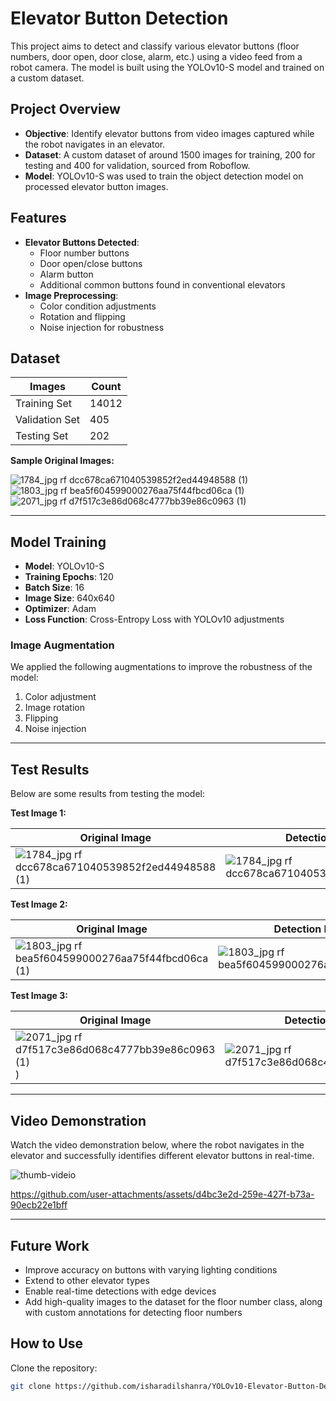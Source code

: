 # Elevator Button Detection

This project aims to detect and classify various elevator buttons (floor numbers, door open, door close, alarm, etc.) using a video feed from a robot camera. The model is built using the YOLOv10-S model and trained on a custom dataset.

## Project Overview

- **Objective**: Identify elevator buttons from video images captured while the robot navigates in an elevator.
- **Dataset**: A custom dataset of around 1500 images for training, 200 for testing and 400 for validation, sourced from Roboflow.
- **Model**: YOLOv10-S was used to train the object detection model on processed elevator button images.
  
## Features

- **Elevator Buttons Detected**:  
  - Floor number buttons  
  - Door open/close buttons  
  - Alarm button  
  - Additional common buttons found in conventional elevators
- **Image Preprocessing**:
  - Color condition adjustments
  - Rotation and flipping
  - Noise injection for robustness

## Dataset

| Images | Count |
|--------|-------|
| Training Set | 14012  |
| Validation Set  | 405   |
| Testing Set  | 202   |


**Sample Original Images:**

![1784_jpg rf dcc678ca671040539852f2ed44948588 (1)](https://github.com/user-attachments/assets/37e28de9-d047-423d-bfcf-315029b6d81b) 
![1803_jpg rf bea5f604599000276aa75f44fbcd06ca (1)](https://github.com/user-attachments/assets/e42db114-b1c1-48fd-a80e-6e864c5d9cd4)
![2071_jpg rf d7f517c3e86d068c4777bb39e86c0963 (1)](https://github.com/user-attachments/assets/c5432f4a-8b3d-477f-a867-bb62facd2a05)

---

## Model Training

- **Model**: YOLOv10-S
- **Training Epochs**: 120
- **Batch Size**: 16
- **Image Size**: 640x640
- **Optimizer**: Adam
- **Loss Function**: Cross-Entropy Loss with YOLOv10 adjustments

### Image Augmentation
We applied the following augmentations to improve the robustness of the model:

1. Color adjustment
2. Image rotation
3. Flipping
4. Noise injection

---

## Test Results

Below are some results from testing the model:

**Test Image 1:**

| Original Image | Detection Result |
|----------------|------------------|
|![1784_jpg rf dcc678ca671040539852f2ed44948588 (1)](https://github.com/user-attachments/assets/4f840731-8c12-4542-8726-c48b7ae395af) | ![1784_jpg rf dcc678ca671040539852f2ed44948588](https://github.com/user-attachments/assets/68f0656f-390c-4b04-bd3f-1ebe595709af) |

**Test Image 2:**

| Original Image | Detection Result |
|----------------|------------------|
|![1803_jpg rf bea5f604599000276aa75f44fbcd06ca (1)](https://github.com/user-attachments/assets/500f50ed-cdce-4f50-a434-981fc8012e25) |![1803_jpg rf bea5f604599000276aa75f44fbcd06ca](https://github.com/user-attachments/assets/14056a3c-bea5-44a4-9613-1226570a6c28) |

**Test Image 3:**

| Original Image | Detection Result |
|----------------|------------------|
|![2071_jpg rf d7f517c3e86d068c4777bb39e86c0963 (1)](https://github.com/user-attachments/assets/028d515b-9a10-41a9-9da0-81ac8871ebb3)) |![2071_jpg rf d7f517c3e86d068c4777bb39e86c0963](https://github.com/user-attachments/assets/b330f9db-1f71-4a4c-824f-b23d4f47b2c1) |

---

## Video Demonstration

Watch the video demonstration below, where the robot navigates in the elevator and successfully identifies different elevator buttons in real-time.

![thumb-videio](https://github.com/user-attachments/assets/568fd268-b636-4d02-b4aa-ba656bea0b1f)

https://github.com/user-attachments/assets/d4bc3e2d-259e-427f-b73a-90ecb22e1bff

---

## Future Work

- Improve accuracy on buttons with varying lighting conditions
- Extend to other elevator types
- Enable real-time detections with edge devices
- Add high-quality images to the dataset for the floor number class, along with custom annotations for detecting floor numbers

## How to Use

Clone the repository:

```bash
git clone https://github.com/isharadilshanra/YOLOv10-Elevator-Button-Detection.git
